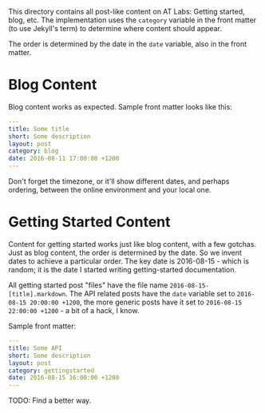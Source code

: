 This directory contains all post-like content on AT Labs: Getting started, blog, etc. The implementation uses the `category` variable in the front matter (to use Jekyll's term) to determine where content should appear.

The order is determined by the date in the `date` variable, also in the front matter.

# Blog Content

Blog content works as expected. Sample front matter looks like this:

```yaml
---
title: Some title
short: Some description
layout: post
category: blog
date: 2016-08-11 17:00:00 +1200
---
```

Don't forget the timezone, or it'll show different dates, and perhaps ordering, between the online environment and your local one.

# Getting Started Content

Content for getting started works just like blog content, with a few gotchas. Just as blog content, the order is determined by the date. So we invent dates to achieve a particular order. The key date is 2016-08-15 - which is random; it is the date I started writing getting-started documentation.

All getting started post "files" have the file name `2016-08-15-[title].markdown`. The API related posts have the `date` variable set to `2016-08-15 20:00:00 +1200`, the more generic posts have it set to `2016-08-15 22:00:00 +1200` - a bit of a hack, I know.

Sample front matter:

```yaml
---
title: Some API
short: Some description
layout: post
category: gettingstarted
date: 2016-08-15 16:00:00 +1200
---
```

TODO: Find a better way.
